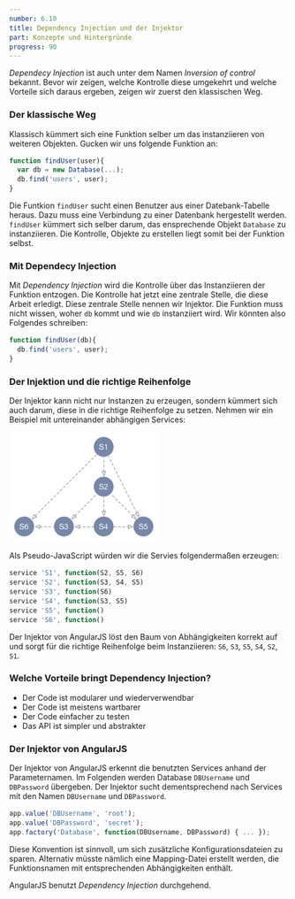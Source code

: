 ```yaml
---
number: 6.10
title: Dependency Injection und der Injektor
part: Konzepte und Hintergründe
progress: 90
---
```


*Dependecy Injection* ist auch unter dem Namen *Inversion of control* bekannt. Bevor wir zeigen, welche Kontrolle diese umgekehrt und welche Vorteile sich daraus ergeben, zeigen wir zuerst den klassischen Weg.

### Der klassische Weg

Klassisch kümmert sich eine Funktion selber um das instanziieren von weiteren Objekten. Gucken wir uns folgende Funktion an:

~~~ javascript
function findUser(user){
  var db = new Database(...);
  db.find('users', user);
}
~~~

Die Funtkion `findUser` sucht einen Benutzer aus einer Datebank-Tabelle heraus. Dazu muss eine Verbindung zu einer Datenbank hergestellt werden. `findUser` kümmert sich selber darum, das ensprechende Objekt `Database` zu instanziieren. Die Kontrolle, Objekte zu erstellen liegt somit bei der Funktion selbst.


### Mit Dependecy Injection

Mit *Dependency Injection* wird die Kontrolle über das Instanziieren der Funktion entzogen. Die Kontrolle hat jetzt eine zentrale Stelle, die diese Arbeit erledigt. Diese zentrale Stelle nennen wir Injektor. Die Funktion muss nicht wissen, woher `db` kommt und wie `db` instanziiert wird. Wir könnten also Folgendes schreiben:

~~~ javascript
function findUser(db){
  db.find('users', user);
}
~~~

### Der Injektion und die richtige Reihenfolge

Der Injektor kann nicht nur Instanzen zu erzeugen, sondern kümmert sich auch darum, diese in die richtige Reihenfolge zu setzen. Nehmen wir ein Beispiel mit untereinander abhängigen Services:

![AngularJS - Injektor](images/figures/angularjs-injector.png)

Als Pseudo-JavaScript würden wir die Servies folgendermaßen erzeugen:

~~~ javascript
service 'S1', function(S2, S5, S6)
service 'S2', function(S3, S4, S5)
service 'S3', function(S6)
service 'S4', function(S3, S5)
service 'S5', function()
service 'S6', function()
~~~

Der Injektor von AngularJS löst den Baum von Abhängigkeiten korrekt auf und sorgt für die richtige Reihenfolge beim Instanziieren: `S6`, `S3`, `S5`, `S4`, `S2`, `S1`.

### Welche Vorteile bringt Dependency Injection?

* Der Code ist modularer und wiederverwendbar
* Der Code ist meistens wartbarer
* Der Code einfacher zu testen
* Das API ist simpler und abstrakter

### Der Injektor von AngularJS

Der Injektor von AngularJS erkennt die benutzten Services anhand der Parameternamen. Im Folgenden werden Database `DBUsername` und `DBPassword` übergeben. Der Injektor sucht dementsprechend nach Services mit den Namen `DBUsername` und `DBPassword`.

~~~ javascript
app.value('DBUsername', 'root');
app.value('DBPassword', 'secret');
app.factory('Database', function(DBUsername, DBPassword) { ... });
~~~

Diese Konvention ist sinnvoll, um sich zusätzliche Konfigurationsdateien zu sparen. Alternativ müsste nämlich eine Mapping-Datei erstellt werden, die Funktionsnamen mit entsprechenden Abhängigkeiten enthält.

AngularJS benutzt *Dependency Injection* durchgehend.
